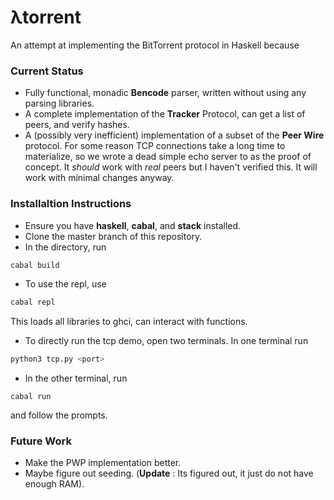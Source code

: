 # λtorrent

An attempt at implementing the BitTorrent protocol in Haskell because 

### Current Status
- Fully functional, monadic **Bencode** parser, written without using any parsing libraries. 
- A complete implementation of the **Tracker** Protocol, can get a list of peers, and verify hashes.
- A (possibly very inefficient) implementation of a subset of the **Peer Wire** protocol. For some reason TCP connections take a long time to materialize, so we wrote a dead simple echo server to as the proof of concept. It _should_ work with _real_ peers but I haven't verified this. It will work with minimal changes anyway. 

### Installaltion Instructions
- Ensure you have **haskell**, **cabal**, and **stack** installed. 
- Clone the master branch of this repository. 
- In the directory, run 
```bash
cabal build
```
- To use the repl, use 

```bash
cabal repl
``` 

This loads all libraries to ghci, can interact with functions. 
- To directly run the tcp demo, open two terminals. In one terminal run


```bash
python3 tcp.py <port>
```
- In the other terminal, run 
```
cabal run
```
and follow the prompts. 

### Future Work
- Make the PWP implementation better. 
- Maybe figure out seeding. (**Update** : Its figured out, it just do not have enough RAM).




